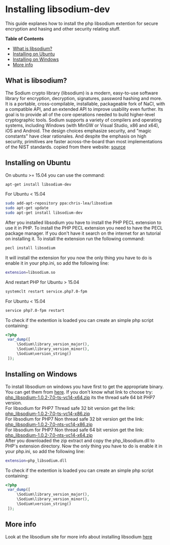 # Installing libsodium-dev
This guide explanes how to install the php libsodium extention for secure encryption and hasing and other security relating stuff.
<!-- START doctoc generated TOC please keep comment here to allow auto update -->
<!-- DON'T EDIT THIS SECTION, INSTEAD RE-RUN doctoc TO UPDATE -->
**Table of Contents**

- [What is libsodium?](#what-is-libsodium)
- [Installing on Ubuntu](#installing-on-ubuntu)
- [Installing on Windows](#installing-on-windows)
- [More info](#more-info)

<!-- END doctoc generated TOC please keep comment here to allow auto update -->

## What is libsodium?
The Sodium crypto library (libsodium) is a modern, easy-to-use software library for encryption, decryption, signatures, password hashing and more.
It is a portable, cross-compilable, installable, packageable fork of NaCl, with a compatible API, and an extended API to improve usability even further.
Its goal is to provide all of the core operations needed to build higher-level cryptographic tools.
Sodium supports a variety of compilers and operating systems, including Windows (with MinGW or Visual Studio, x86 and x64), iOS and Android.
The design choices emphasize security, and "magic constants" have clear rationales.
And despite the emphasis on high security, primitives are faster across-the-board than most implementations of the NIST standards.
copied from there website: [source](https://paragonie.com/book/pecl-libsodium/read/00-intro.md)


## Installing on Ubuntu
On ubuntu >= 15.04 you can use the command:
```bash
apt-get install libsodium-dev
```
For Ubuntu < 15.04
```bash
sudo add-apt-repository ppa:chris-lea/libsodium
sudo apt-get update
sudo apt-get install libsodium-dev
```
After you installed libsodium you have to install the PHP PECL extension to use it in PHP.
To install the PHP PECL extension you need to have the PECL package manager. If you don't have it
search on the internet for an tutorial on installing it.
To install the extension run the following command:
```bash
pecl install libsodium
```
It will install the extension for you now the only thing you have to do is enable it in your php.ini, so add the following line:
```bash
extension=libsodium.so
```
And restart PHP for Ubuntu > 15.04
```bash
systemclt restart service.php7.0-fpm
```
For Ubuntu < 15.04
```bash
service php7.0-fpm restart
```
To check if the extention is loaded you can create an simple php script containing:
```PHP
<?php
 var_dump([
     \Sodium\library_version_major(),
     \Sodium\library_version_minor(),
     \Sodium\version_string()
 ]);
```

## Installing on Windows
To install libsodium on windows you have first to get the appropriate binary. You can get them from [here](http://windows.php.net/downloads/pecl/releases/libsodium/1.0.2/). 
If you don't know what link to choose try: [php_libsodium-1.0.2-7.0-ts-vc14-x64.zip](http://windows.php.net/downloads/pecl/releases/libsodium/1.0.2/php_libsodium-1.0.2-7.0-ts-vc14-x64.zip) its the thread safe 64 bit PHP7 version. <br>
For libsodium for PHP7 Thread safe 32 bit version get the link: [php_libsodium-1.0.2-7.0-ts-vc14-x86.zip](http://windows.php.net/downloads/pecl/releases/libsodium/1.0.2/php_libsodium-1.0.2-7.0-ts-vc14-x86.zip)<br>
For libsodium for PHP7 Non thread safe 32 bit version get the link: [php_libsodium-1.0.2-7.0-nts-vc14-x86.zip](http://windows.php.net/downloads/pecl/releases/libsodium/1.0.2/php_libsodium-1.0.2-7.0-nts-vc14-x86.zip)<br>
For libsodium for PHP7 Non thread safe 64 bit version get the link: [php_libsodium-1.0.2-7.0-nts-vc14-x64.zip](http://windows.php.net/downloads/pecl/releases/libsodium/1.0.2/php_libsodium-1.0.2-7.0-nts-vc14-x64.zip)<br>
After you downloaded the zip extract and copy the php_libsodium.dll to PHP's extension directory. 
Now the only thing you have to do is enable it in your php.ini, so add the following line:
```bash
extension=php_libsodium.dll
```
To check if the extention is loaded you can create an simple php script containing:
```PHP
<?php
 var_dump([
     \Sodium\library_version_major(),
     \Sodium\library_version_minor(),
     \Sodium\version_string()
 ]);
```

## More info
Look at the libsodium site for more info about installing libsodium [here](https://paragonie.com/book/pecl-libsodium/read/00-intro.md)